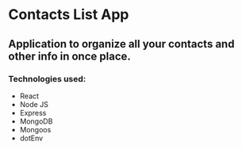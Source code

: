 # Contacts List App

## Application to organize all your contacts and other info in once place.

### Technologies used:
- React
- Node JS
- Express
- MongoDB
- Mongoos
- dotEnv
